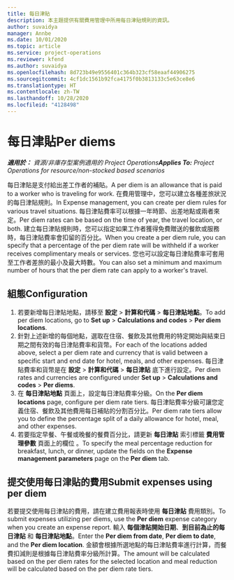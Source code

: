 ```yaml
---
title: 每日津貼
description: 本主題提供有關費用管理中所用每日津貼規則的資訊。
author: suvaidya
manager: Annbe
ms.date: 10/01/2020
ms.topic: article
ms.service: project-operations
ms.reviewer: kfend
ms.author: suvaidya
ms.openlocfilehash: 8d723b49e9556401c364b323cf58eaaf44906275
ms.sourcegitcommit: 4cf1dc1561b92fca4175f0b3813133c5e63ce8e6
ms.translationtype: HT
ms.contentlocale: zh-TW
ms.lasthandoff: 10/28/2020
ms.locfileid: "4128498"
---
```

# <a name="per-diems"></a><span data-ttu-id="d16c7-103">每日津貼</span><span class="sxs-lookup"><span data-stu-id="d16c7-103">Per diems</span></span>

<span data-ttu-id="d16c7-104">_**適用於：** 資源/非庫存型案例適用的 Project Operations_</span><span class="sxs-lookup"><span data-stu-id="d16c7-104">_**Applies To:** Project Operations for resource/non-stocked based scenarios_</span></span>


<span data-ttu-id="d16c7-105">每日津貼是支付給出差工作者的補貼。</span><span class="sxs-lookup"><span data-stu-id="d16c7-105">A per diem is an allowance that is paid to a worker who is traveling for work.</span></span> <span data-ttu-id="d16c7-106">在費用管理中，您可以建立各種差旅狀況的每日津貼規則。</span><span class="sxs-lookup"><span data-stu-id="d16c7-106">In Expense management, you can create per diem rules for  various travel situations.</span></span> <span data-ttu-id="d16c7-107">每日津貼費率可以根據一年時節、出差地點或兩者來定。</span><span class="sxs-lookup"><span data-stu-id="d16c7-107">Per diem rates can be based on the time of year, the travel location, or both.</span></span> <span data-ttu-id="d16c7-108">建立每日津貼規則時，您可以指定如果工作者獲得免費贈送的餐飲或服務時，每日津貼費率會扣留的百分比。</span><span class="sxs-lookup"><span data-stu-id="d16c7-108">When you create a per diem  rule, you can specify that a percentage of the per diem rate will be withheld if a worker receives complimentary meals or services.</span></span> <span data-ttu-id="d16c7-109">您也可以設定每日津貼費率可套用至工作者差旅的最小及最大時數。</span><span class="sxs-lookup"><span data-stu-id="d16c7-109">You can also set a minimum and maximum number of hours that the per diem rate can apply to a worker's travel.</span></span>

## <a name="configuration"></a><span data-ttu-id="d16c7-110">組態</span><span class="sxs-lookup"><span data-stu-id="d16c7-110">Configuration</span></span> 

1. <span data-ttu-id="d16c7-111">若要新增每日津貼地點，請移至 **設定** > **計算和代碼** > **每日津貼地點**。</span><span class="sxs-lookup"><span data-stu-id="d16c7-111">To add per diem locations, go to **Set up** > **Calculations and codes** > **Per diem locations**.</span></span>
2. <span data-ttu-id="d16c7-112">針對上述新增的每個地點，選取在住宿、餐飲及其他費用的特定開始與結束日期之間有效的每日津貼費率和貨幣。</span><span class="sxs-lookup"><span data-stu-id="d16c7-112">For each of the locations added above, select a per diem rate and currency that is valid between a specific start and end date for hotel, meals, and other expenses.</span></span> <span data-ttu-id="d16c7-113">每日津貼費率和貨幣是在 **設定** > **計算和代碼** > **每日津貼** 底下進行設定。</span><span class="sxs-lookup"><span data-stu-id="d16c7-113">Per diem rates and currencies are configured under **Set up** > **Calculations and codes** > **Per diems**.</span></span>
3. <span data-ttu-id="d16c7-114">在 **每日津貼地點** 頁面上，設定每日津貼費率分級。</span><span class="sxs-lookup"><span data-stu-id="d16c7-114">On the **Per diem locations** page, configure per diem rate tiers.</span></span> <span data-ttu-id="d16c7-115">每日津貼費率分級可讓您定義住宿、餐飲及其他費用每日補貼的分割百分比。</span><span class="sxs-lookup"><span data-stu-id="d16c7-115">Per diem rate tiers allow you to define the percentage split of a daily allowance for hotel, meal, and other expenses.</span></span> 
4. <span data-ttu-id="d16c7-116">若要指定早餐、午餐或晚餐的餐費百分比，請更新 **每日津貼** 索引標籤 **費用管理參數** 頁面上的欄位 。</span><span class="sxs-lookup"><span data-stu-id="d16c7-116">To specify the meal percentage reduction for breakfast, lunch, or dinner, update the fields on the **Expense management parameters** page on the **Per diem** tab.</span></span> 
    
## <a name="submit-expenses-using-per-diem"></a><span data-ttu-id="d16c7-117">提交使用每日津貼的費用</span><span class="sxs-lookup"><span data-stu-id="d16c7-117">Submit expenses using per diem</span></span>
<span data-ttu-id="d16c7-118">若要提交使用每日津貼的費用，請在建立費用報表時使用 **每日津貼** 費用類別。</span><span class="sxs-lookup"><span data-stu-id="d16c7-118">To submit expenses utilizing per diems, use the **Per diem** expense category when you create an expense report.</span></span> <span data-ttu-id="d16c7-119">輸入 **每個津貼開始日期**、**到目前為止的每日津貼** 和 **每日津貼地點**。</span><span class="sxs-lookup"><span data-stu-id="d16c7-119">Enter the **Per diem from date**, **Per diem to date**,  and the **Per diem location**.</span></span> <span data-ttu-id="d16c7-120">金額會根據所選地點的每日津貼費率進行計算，而餐費扣減則是根據每日津貼費率分級所計算。</span><span class="sxs-lookup"><span data-stu-id="d16c7-120">The amount will be calculated based on the per diem rates for the selected location and meal reduction will be calculated based on the per diem rate tiers.</span></span>
